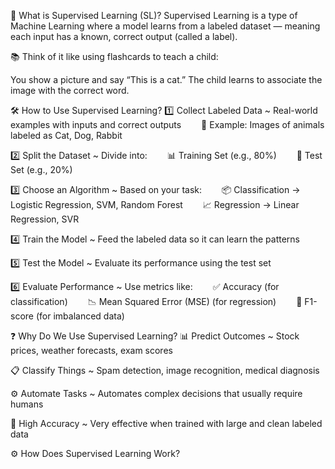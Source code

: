🤖 What is Supervised Learning (SL)?
Supervised Learning is a type of Machine Learning where a model learns from a labeled dataset — meaning each input has a known, correct output (called a label).

📚 Think of it like using flashcards to teach a child:

You show a picture and say “This is a cat.” The child learns to associate the image with the correct word.

🛠️ How to Use Supervised Learning?
1️⃣ Collect Labeled Data
~ Real-world examples with inputs and correct outputs
  📸 Example: Images of animals labeled as Cat, Dog, Rabbit

2️⃣ Split the Dataset
~ Divide into:
  📊 Training Set (e.g., 80%)
  🧪 Test Set (e.g., 20%)

3️⃣ Choose an Algorithm
~ Based on your task:
  📦 Classification → Logistic Regression, SVM, Random Forest
  📈 Regression → Linear Regression, SVR

4️⃣ Train the Model
~ Feed the labeled data so it can learn the patterns

5️⃣ Test the Model
~ Evaluate its performance using the test set

6️⃣ Evaluate Performance
~ Use metrics like:
  ✅ Accuracy (for classification)
  📉 Mean Squared Error (MSE) (for regression)
  🧮 F1-score (for imbalanced data)

❓ Why Do We Use Supervised Learning?
📊 Predict Outcomes
~ Stock prices, weather forecasts, exam scores

📋 Classify Things
~ Spam detection, image recognition, medical diagnosis

⚙️ Automate Tasks
~ Automates complex decisions that usually require humans

🎯 High Accuracy
~ Very effective when trained with large and clean labeled data

⚙️ How Does Supervised Learning Work?


